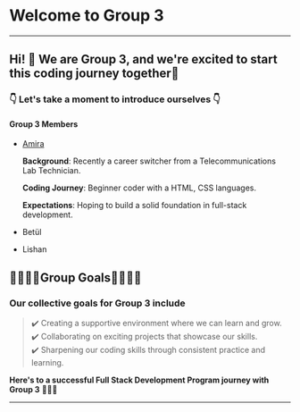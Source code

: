 # Welcome to Group 3

---

## Hi! :wave: We are Group 3, and we're excited to start this coding journey together🔭

### :point_down: Let's take a moment to introduce ourselves :point_down:

#### Group 3 Members

- [Amira](members/amira.md)

  **Background**: Recently a career switcher from a Telecommunications Lab
  Technician.

  **Coding Journey**: Beginner coder with a HTML, CSS languages.

  **Expectations**: Hoping to build a solid foundation in full-stack
  development.

- Betül

- Lishan

## 🚀🚀🚀🚀Group Goals🚀🚀🚀🚀

### Our collective goals for Group 3 include

> :heavy_check_mark: Creating a supportive environment where we can learn and
> grow.  
> :heavy_check_mark: Collaborating on exciting projects that showcase our
> skills.  
> :heavy_check_mark: Sharpening our coding skills through consistent practice
> and learning.

**Here's to a successful Full Stack Development Program journey with Group 3**
🤞🤞🎯

---
